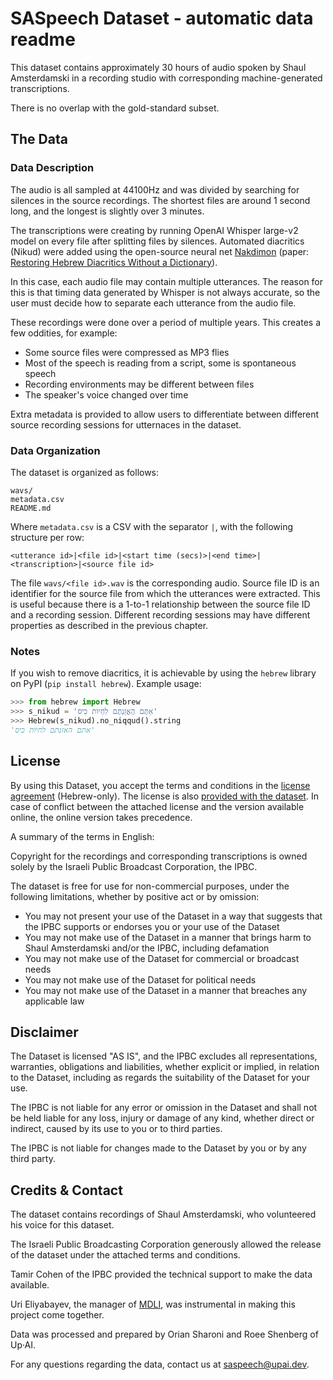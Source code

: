# SASpeech Dataset - automatic data readme

This dataset contains approximately 30 hours of audio spoken by Shaul Amsterdamski in a recording studio with corresponding machine-generated transcriptions.

There is no overlap with the gold-standard subset.

## The Data

### Data Description

The audio is all sampled at 44100Hz and was divided by searching for silences in the source recordings. The shortest files are around 1 second long, and the longest is slightly over 3 minutes.

The transcriptions were creating by running OpenAI Whisper large-v2 model on every file after splitting files by silences. Automated diacritics (Nikud) were added using the open-source neural net [Nakdimon](https://github.com/elazarg/nakdimon) (paper: [Restoring Hebrew Diacritics Without a Dictionary](https://arxiv.org/abs/2105.05209)).

In this case, each audio file may contain multiple utterances. The reason for this is that timing data generated by Whisper is not always accurate, so the user must decide how to separate each utterance from the audio file.

These recordings were done over a period of multiple years. This creates a few oddities, for example:
* Some source files were compressed as MP3 flies
* Most of the speech is reading from a script, some is spontaneous speech
* Recording environments may be different between files
* The speaker's voice changed over time

Extra metadata is provided to allow users to differentiate between different source recording sessions for utternaces in the dataset.

### Data Organization

The dataset is organized as follows:

```
wavs/
metadata.csv
README.md
```

Where `metadata.csv` is a CSV with the separator `|`, with the following structure per row:
```
<utterance id>|<file id>|<start time (secs)>|<end time>|<transcription>|<source file id>
```

The file `wavs/<file id>.wav` is the corresponding audio. Source file ID is an identifier for the source file from which the utterances were extracted. This is useful because there is a 1-to-1 relationship between the source file ID and a recording session. Different recording sessions may have different properties as described in the previous chapter.

### Notes

If you wish to remove diacritics, it is achievable by using the `hebrew` library on PyPI (`pip install hebrew`). Example usage:

```python
>>> from hebrew import Hebrew
>>> s_nikud = 'אַתֶּם הֶאֱזַנְתֶּם לִחְיוֹת כִּיס'
>>> Hebrew(s_nikud).no_niqqud().string
'אתם האזנתם לחיות כיס'
```

## License

By using this Dataset, you accept the terms and conditions in the [license agreement](https://kanstatic.azureedge.net/download/files/%D7%AA%D7%A7%D7%A0%D7%95%D7%9F%20%D7%A8%D7%95%D7%91%D7%95%20%D7%A9%D7%90%D7%95%D7%9C.pdf) (Hebrew-only). The license is also [provided with the dataset](robo_shaul_terms.pdf). In case of conflict between the attached license and the version available online, the online version takes precedence.

A summary of the terms in English:

Copyright for the recordings and corresponding transcriptions is owned solely by the Israeli Public Broadcast Corporation, the IPBC.

The dataset is free for use for non-commercial purposes, under the following limitations, whether by positive act or by omission:

* You may not present your use of the Dataset in a way that suggests that the IPBC supports or endorses you or your use of the Dataset
* You may not make use of the Dataset in a manner that brings harm to Shaul Amsterdamski and/or the IPBC, including defamation
* You may not make use of the Dataset for commercial or broadcast needs
* You may not make use of the Dataset for political needs
* You may not make use of the Dataset in a manner that breaches any applicable law

## Disclaimer

The Dataset is licensed "AS IS", and the IPBC excludes all representations, warranties, obligations and liabilities, whether explicit or implied, in relation to the Dataset, including as regards the suitability of the Dataset for your use.

The IPBC is not liable for any error or omission in the Dataset and shall not be held liable for any loss, injury or damage of any kind, whether direct or indirect, caused by its use to you or to third parties.

The IPBC is not liable for changes made to the Dataset by you or by any third party.

## Credits & Contact

The dataset contains recordings of Shaul Amsterdamski, who volunteered his voice for this dataset.

The Israeli Public Broadcasting Corporation generously allowed the release of the dataset under the attached terms and conditions.

Tamir Cohen of the IPBC provided the technical support to make the data available.

Uri Eliyabayev, the manager of [MDLI](https://machinelearning.co.il/), was instrumental in making this project come together.

Data was processed and prepared by Orian Sharoni and Roee Shenberg of Up·AI.

For any questions regarding the data, contact us at [saspeech@upai.dev](mailto:saspeech@upai.dev).
